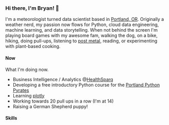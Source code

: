 ### Hi there, I'm Bryan! 👋

I'm a meteorologist turned data scientist based in [Portland, OR](https://www.portland.gov). Originally a weather nerd, my passion now flows for Python, cloud data engineering, machine learning, and data storytelling. When not behind the screen I'm playing board games with my awesome fam, walking the dog, on a bike, hiking, doing pull-ups, listening to [post metal](https://en.wikipedia.org/wiki/Post-metal), reading, or experimenting with plant-based cooking.

#### Now

What I'm doing now.

* Business Intelligence / Analytics @[HealthSparq](https://healthsparq.com)
* Developing a free introductory Python course for the [Portland Python Pyrates](https://www.pythonpyrates.org)
* Learning [plotly](https://plotly.com/python/)
* Working towards 20 pull ups in a row (I'm at 14)
* Raising a German Shepherd puppy!

#### Skills

<!--
**bhlmn/bhlmn** is a ✨ _special_ ✨ repository because its `README.md` (this file) appears on your GitHub profile.

Here are some ideas to get you started:

- 🔭 I’m currently working on ...
- 🌱 I’m currently learning ...
- 👯 I’m looking to collaborate on ...
- 🤔 I’m looking for help with ...
- 💬 Ask me about ...
- 📫 How to reach me: ...
- 😄 Pronouns: ...
- ⚡ Fun fact: ...
-->
